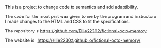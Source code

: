 This is a project to change code to semantics and add adaptibility.

The code for the most part was given to me by the program and instructors I made changes to the HTML and CSS to fit the specifications.

The repository is https://github.com/Ellie22302/fictional-octo-memory

The website is : https://ellie22302.github.io/fictional-octo-memory/
